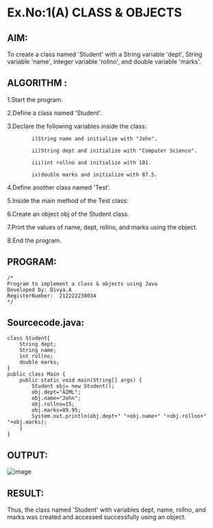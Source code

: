 # Ex.No:1(A) CLASS & OBJECTS

## AIM:
To create a class named 'Student' with a String variable 'dept', String variable 'name', integer variable 'rollno', and double variable 'marks'.

## ALGORITHM :

1.Start the program.

2.Define a class named 'Student'.

3.Declare the following variables inside the class:

            i)String name and initialize with "John".
            
            ii)String dept and initialize with "Computer Science".
            
            iii)int rollno and initialize with 101.
            
            iv)double marks and initialize with 87.5.

4.Define another class named 'Test'.

5.Inside the main method of the Test class:

6.Create an object obj of the Student class.

7.Print the values of name, dept, rollno, and marks using the object.

8.End the program.





## PROGRAM:
 ```
/*
Program to implement a class & objects using Java
Developed by: Divya.A
RegisterNumber:  212222230034
*/
```

## Sourcecode.java:
```
class Student{
    String dept;
    String name;
    int rollno;
    double marks;
}
public class Main {
    public static void main(String[] args) {
        Student obj= new Student();
        obj.dept="AIML";
        obj.name="John";
        obj.rollno=15;
        obj.marks=89.95;   
        System.out.println(obj.dept+" "+obj.name+" "+obj.rollno+" "+obj.marks);
    }   
}
```

## OUTPUT:

![image](https://github.com/user-attachments/assets/25e4c4a6-e3be-4737-b058-93eac737be7a)


## RESULT:
Thus, the class named 'Student' with variables dept, name, rollno, and marks was created and accessed successfully using an object.
